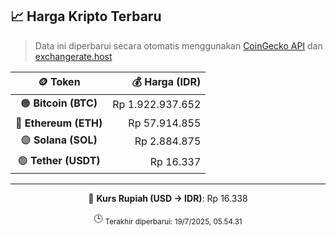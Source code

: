 

<!-- HARGA_KRIPTO -->
## 📈 Harga Kripto Terbaru

> Data ini diperbarui secara otomatis menggunakan [CoinGecko API](https://www.coingecko.com/) dan [exchangerate.host](https://exchangerate.host/)

<div align="center">

| 🪙 Token | 💰 Harga (IDR) |
|:------:|---------------:|
| 🟠 **Bitcoin (BTC)**   | Rp 1.922.937.652 |
| 🔵 **Ethereum (ETH)**  | Rp 57.914.855 |
| 🟣 **Solana (SOL)**    | Rp 2.884.875 |
| 🟢 **Tether (USDT)**   | Rp 16.337 |

---

💱 **Kurs Rupiah (USD → IDR)**: Rp 16.338

🕒 <sub>Terakhir diperbarui: 19/7/2025, 05.54.31</sub>

</div>
<!-- /HARGA_KRIPTO -->